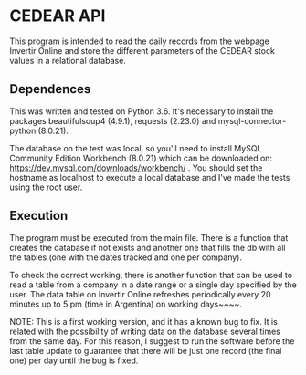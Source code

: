 # CEDEAR API

This program is intended to read the daily records from the webpage Invertir Online and store the different parameters
of the CEDEAR stock values in a relational database.

## Dependences
This was written and tested on Python 3.6. It's necessary to install the packages beautifulsoup4 (4.9.1), requests (2.23.0) 
and mysql-connector-python (8.0.21).

The database on the test was local, so you'll need to install MySQL Community Edition Workbench (8.0.21) which can be 
downloaded on: https://dev.mysql.com/downloads/workbench/ . You should set the hostname as localhost to execute a local database and I've made the tests using the root user.

## Execution
The program must be executed from the main file. There is a function that creates the database if not exists and another one
that fills the db with all the tables (one with the dates tracked and one per company).

To check the correct working, there is another function that can be used to read a table from a company in a date range 
or a single day specified by the user. The data table on Invertir Online refreshes periodically every 20 minutes up to 5 pm (time in Argentina) on working days~~~~.  

NOTE: This is a first working version, and it has a known bug to fix. 
It is related with the possibility of writing data on the database several times from the same day. For this reason, I suggest
to run the software before the last table update to guarantee that there will be just one record (the final one) per day until the bug
is fixed.





